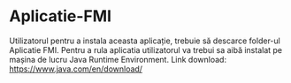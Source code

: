 # Aplicatie-FMI
Utilizatorul pentru a instala aceasta aplicație, trebuie să descarce folder-ul Aplicatie FMI.
Pentru a rula aplicatia utilizatorul va trebui sa aibă instalat pe mașina de lucru Java Runtime Environment.
Link download: https://www.java.com/en/download/
